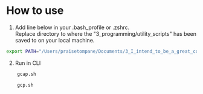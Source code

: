 # How to use

1. Add line below in your .bash_profile or .zshrc.  
Replace directory to where the "3_programming/utility_scripts" has been saved to on your local machine.

```bash
export PATH="/Users/praisetompane/Documents/3_I_intend_to_be_a_great_computer_scientist/3_programming/utility_scripts:$PATH"
```

2. Run in CLI
```bash
    gcap.sh
```

```bash
    gcp.sh 
```
